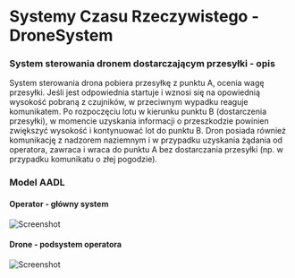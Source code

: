 # Systemy Czasu Rzeczywistego - DroneSystem

### System sterowania dronem dostarczającym przesyłki - opis
System sterowania drona pobiera przesyłkę z punktu A, ocenia wagę przesyłki. Jeśli jest odpowiednia startuje i wznosi
się na opowiednią wysokość pobraną z czujników, w przeciwnym wypadku reaguje komunikatem. Po rozpoczęciu lotu w kierunku punktu B (dostarczenia przesyłki), w  momencie uzyskania informacji o przeszkodzie powinien zwiększyć
wysokość i kontynuować lot do punktu B. Dron posiada również komunikację z nadzorem naziemnym i w przypadku uzyskania żądania od
operatora, zawraca i wraca do punktu A bez dostarczania przesyłki (np. w przypadku komunikatu o złej pogodzie).  

### Model AADL

#### Operator - główny system

![Screenshot](https://github.com/jserweta/DroneSystem/blob/master/operator_diagram.png)

#### Drone - podsystem operatora

![Screenshot](https://github.com/jserweta/DroneSystem/blob/master/drone_structure_diagram.png)
